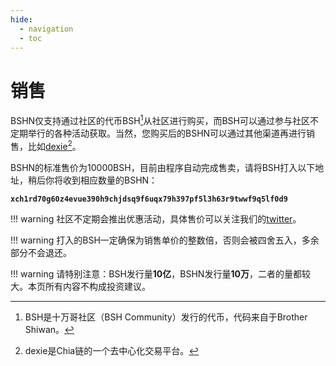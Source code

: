 ```yaml
---
hide:
  - navigation
  - toc
---
```


# 销售

BSHN仅支持通过社区的代币BSH[^1]从社区进行购买，而BSH可以通过参与社区不定期举行的各种活动获取。当然，您购买后的BSHN可以通过其他渠道再进行销售，比如[dexie[^2]](https://dexie.space/offers/col1gz66t5m8e0fpn0ag8nthea67zll50twthpcp3kzten9xtxkk06sqtvlep9/xch)。

[^1]: BSH是十万哥社区（BSH Community）发行的代币，代码来自于Brother Shiwan。
[^2]: dexie是Chia链的一个去中心化交易平台。

BSHN的标准售价为10000BSH，目前由程序自动完成售卖，请将BSH打入以下地址，稍后你将收到相应数量的BSHN：

**`xch1rd70g60z4evue390h9chjdsq9f6uqx79h397pf5l3h63r9twwf9q5lf0d9`**

!!! warning
	社区不定期会推出优惠活动，具体售价可以关注我们的[twitter](https://twitter.com/brothershiwan)。

!!! warning
	打入的BSH一定确保为销售单价的整数倍，否则会被四舍五入，多余部分不会退还。

!!! warning
	请特别注意：BSH发行量**10亿**，BSHN发行量**10万**，二者的量都较大。本页所有内容不构成投资建议。